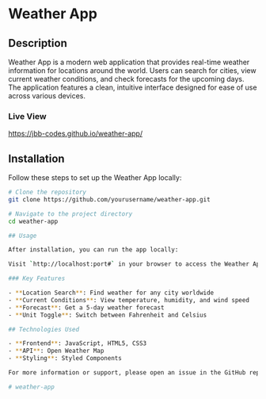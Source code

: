 # Weather App

## Description

Weather App is a modern web application that provides real-time weather information for locations around the world. Users can search for cities, view current weather conditions, and check forecasts for the upcoming days. The application features a clean, intuitive interface designed for ease of use across various devices.

### Live View

https://jbb-codes.github.io/weather-app/

## Installation

Follow these steps to set up the Weather App locally:

```bash
# Clone the repository
git clone https://github.com/yourusername/weather-app.git

# Navigate to the project directory
cd weather-app

## Usage

After installation, you can run the app locally:

Visit `http://localhost:port#` in your browser to access the Weather App.

### Key Features

- **Location Search**: Find weather for any city worldwide
- **Current Conditions**: View temperature, humidity, and wind speed
- **Forecast**: Get a 5-day weather forecast
- **Unit Toggle**: Switch between Fahrenheit and Celsius

## Technologies Used

- **Frontend**: JavaScript, HTML5, CSS3
- **API**: Open Weather Map
- **Styling**: Styled Components

For more information or support, please open an issue in the GitHub repository.

# weather-app
```
